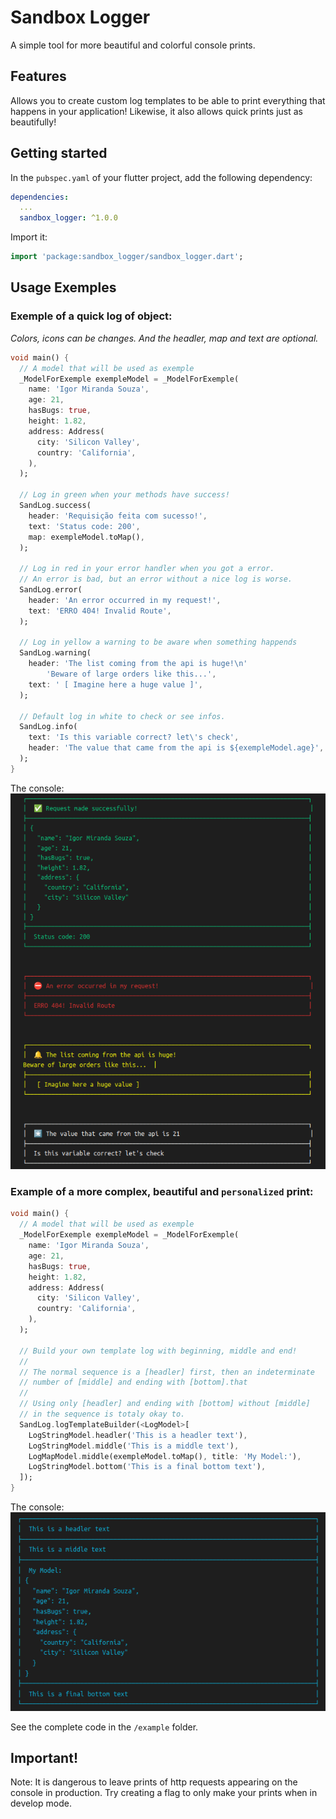 # Sandbox Logger
A simple tool for more beautiful and colorful console prints.

## Features

Allows you to create custom log templates to be able to print everything that happens in your application! Likewise, it also allows quick prints just as beautifully!

## Getting started

In the `pubspec.yaml` of your flutter project, add the following dependency:

```yaml
dependencies:
  ...
  sandbox_logger: ^1.0.0
```

Import it:

```dart
import 'package:sandbox_logger/sandbox_logger.dart';
```


## Usage Exemples

### Exemple of a quick log of object:
*Colors, icons can be changes. And the headler, map and text are optional.*

```dart
void main() {
  // A model that will be used as exemple
  _ModelForExemple exempleModel = _ModelForExemple(
    name: 'Igor Miranda Souza',
    age: 21,
    hasBugs: true,
    height: 1.82,
    address: Address(
      city: 'Silicon Valley',
      country: 'California',
    ),
  );

  // Log in green when your methods have success!
  SandLog.success(
    header: 'Requisição feita com sucesso!',
    text: 'Status code: 200',
    map: exempleModel.toMap(),
  );

  // Log in red in your error handler when you got a error.
  // An error is bad, but an error without a nice log is worse.
  SandLog.error(
    header: 'An error occurred in my request!',
    text: 'ERRO 404! Invalid Route',
  );

  // Log in yellow a warning to be aware when something happends
  SandLog.warning(
    header: 'The list coming from the api is huge!\n'
        'Beware of large orders like this...',
    text: ' [ Imagine here a huge value ]',
  );

  // Default log in white to check or see infos.
  SandLog.info(
    text: 'Is this variable correct? let\'s check',
    header: 'The value that came from the api is ${exempleModel.age}',
  ); 
}
```

The console:
![](https://raw.githubusercontent.com/igormidev/sandbox_logger/main/images/simple_log_exemple.png)

### Example of a more complex, beautiful and `personalized` print:

```dart
void main() {
  // A model that will be used as exemple
  _ModelForExemple exempleModel = _ModelForExemple(
    name: 'Igor Miranda Souza',
    age: 21,
    hasBugs: true,
    height: 1.82,
    address: Address(
      city: 'Silicon Valley',
      country: 'California',
    ),
  );
  
  // Build your own template log with beginning, middle and end!
  //
  // The normal sequence is a [headler] first, then an indeterminate
  // number of [middle] and ending with [bottom].that
  //
  // Using only [headler] and ending with [bottom] without [middle]
  // in the sequence is totaly okay to.
  SandLog.logTemplateBuilder(<LogModel>[
    LogStringModel.headler('This is a headler text'),
    LogStringModel.middle('This is a middle text'),
    LogMapModel.middle(exempleModel.toMap(), title: 'My Model:'),
    LogStringModel.bottom('This is a final bottom text'),
  ]);
}
```

The console:
![](https://raw.githubusercontent.com/igormidev/sandbox_logger/main/images/custom_log_exemple.png)

See the complete code in the `/example` folder. 

## Important!

Note: It is dangerous to leave prints of http requests appearing on the console in production. Try creating a flag to only make your prints when in develop mode.

